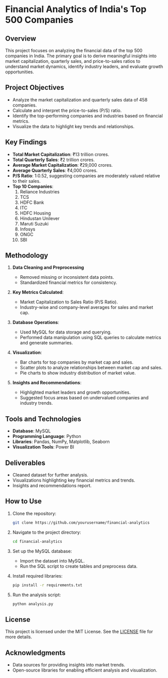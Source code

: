 # Financial Analytics of India's Top 500 Companies

## Overview
This project focuses on analyzing the financial data of the top 500 companies in India. The primary goal is to derive meaningful insights into market capitalization, quarterly sales, and price-to-sales ratios to understand market dynamics, identify industry leaders, and evaluate growth opportunities.

## Project Objectives
- Analyze the market capitalization and quarterly sales data of 458 companies.
- Calculate and interpret the price-to-sales (P/S) ratio.
- Identify the top-performing companies and industries based on financial metrics.
- Visualize the data to highlight key trends and relationships.

## Key Findings
- **Total Market Capitalization**: ₹13 trillion crores.
- **Total Quarterly Sales**: ₹2 trillion crores.
- **Average Market Capitalization**: ₹29,000 crores.
- **Average Quarterly Sales**: ₹4,000 crores.
- **P/S Ratio**: 1:0.52, suggesting companies are moderately valued relative to their sales.
- **Top 10 Companies**:
  1. Reliance Industries
  2. TCS
  3. HDFC Bank
  4. ITC
  5. HDFC Housing
  6. Hindustan Unilever
  7. Maruti Suzuki
  8. Infosys
  9. ONGC
  10. SBI

## Methodology
1. **Data Cleaning and Preprocessing**
   - Removed missing or inconsistent data points.
   - Standardized financial metrics for consistency.

2. **Key Metrics Calculated**:
   - Market Capitalization to Sales Ratio (P/S Ratio).
   - Industry-wise and company-level averages for sales and market cap.

3. **Database Operations**:
   - Used MySQL for data storage and querying.
   - Performed data manipulation using SQL queries to calculate metrics and generate summaries.

4. **Visualization**:
   - Bar charts for top companies by market cap and sales.
   - Scatter plots to analyze relationships between market cap and sales.
   - Pie charts to show industry distribution of market value.

5. **Insights and Recommendations**:
   - Highlighted market leaders and growth opportunities.
   - Suggested focus areas based on undervalued companies and industry trends.

## Tools and Technologies
- **Database**: MySQL
- **Programming Language**: Python
- **Libraries**: Pandas, NumPy, Matplotlib, Seaborn
- **Visualization Tools**: Power BI

## Deliverables
- Cleaned dataset for further analysis.
- Visualizations highlighting key financial metrics and trends.
- Insights and recommendations report.

## How to Use
1. Clone the repository:
   ```bash
   git clone https://github.com/yourusername/financial-analytics
   ```
2. Navigate to the project directory:
   ```bash
   cd financial-analytics
   ```
3. Set up the MySQL database:
   - Import the dataset into MySQL.
   - Run the SQL script to create tables and preprocess data.

4. Install required libraries:
   ```bash
   pip install -r requirements.txt
   ```
5. Run the analysis script:
   ```bash
   python analysis.py
   ```

## License
This project is licensed under the MIT License. See the [LICENSE](LICENSE) file for more details.

## Acknowledgments
- Data sources for providing insights into market trends.
- Open-source libraries for enabling efficient analysis and visualization.
